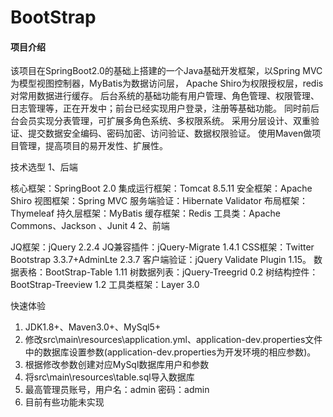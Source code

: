 # BootStrap

#### 项目介绍
该项目在SpringBoot2.0的基础上搭建的一个Java基础开发框架，以Spring MVC为模型视图控制器，MyBatis为数据访问层， Apache Shiro为权限授权层，redis对常用数据进行缓存。
后台系统的基础功能有用户管理、角色管理、权限管理、日志管理等，正在开发中；前台已经实现用户登录，注册等基础功能。 同时前后台会员实现分表管理，可扩展多角色系统、多权限系统。 采用分层设计、双重验证、提交数据安全编码、密码加密、访问验证、数据权限验证。 使用Maven做项目管理，提高项目的易开发性、扩展性。

技术选型
1、后端

核心框架：SpringBoot 2.0
集成运行框架：Tomcat 8.5.11
安全框架：Apache Shiro 
视图框架：Spring MVC 
服务端验证：Hibernate Validator 
布局框架：Thymeleaf 
持久层框架：MyBatis 
缓存框架：Redis
工具类：Apache Commons、Jackson 、Junit 4
2、前端

JQ框架：jQuery 2.2.4
JQ兼容插件：jQuery-Migrate 1.4.1
CSS框架：Twitter Bootstrap 3.3.7+AdminLte 2.3.7
客户端验证：jQuery Validate Plugin 1.15。
数据表格：BootStrap-Table 1.11
树数据列表：jQuery-Treegrid 0.2
树结构控件：BootStrap-Treeview 1.2
工具类框架：Layer 3.0


快速体验
1. JDK1.8+、Maven3.0+、MySql5+
2. 修改src\main\resources\application.yml、application-dev.properties文件中的数据库设置参数(application-dev.properties为开发环境的相应参数)。
3. 根据修改参数创建对应MySql数据库用户和参数
4. 将src\main\resources\table.sql导入数据库
5. 最高管理员账号，用户名：admin 密码：admin
6. 目前有些功能未实现




